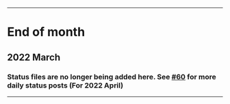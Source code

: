 
***

# End of month

## 2022 March

### Status files are no longer being added here. See [#60](https://github.com/seanpm2001/seanpm2001/issues/60/) for more daily status posts (For 2022 April)

***
